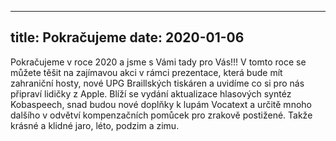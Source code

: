 -----
title: Pokračujeme
date: 2020-01-06
---
Pokračujeme v roce 2020 a jsme s Vámi tady pro Vás!!!
V tomto roce se můžete těšit na zajímavou akci v rámci prezentace, která bude mít zahraniční hosty, nové UPG Braillských tiskáren a uvidíme co si pro nás připraví lidičky z Apple. Blíží se vydání aktualizace hlasových syntéz Kobaspeech, snad budou nové doplňky k lupám Vocatext a určitě mnoho dalšího v odvětví kompenzačních pomůcek pro zrakově postižené.
Takže krásné a klidné jaro, léto, podzim a zimu.

